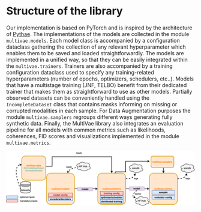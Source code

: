 # Structure of the library

Our implementation is based on PyTorch and is inspired by the architecture
of [Pythae](https://pythae.readthedocs.io/en/latest/). The implementations of the models
are collected in the module `multivae.models`. Each model class is accompanied by a configuration dataclass gathering the collection of any relevant hyperparameter which enables them to be saved and loaded straightforwardly. The models are
implemented in a unified way, so that they can be easily integrated within the `multivae.trainers`.
Trainers are also accompanied by a training configuration dataclass used
to specify any training-related hyperparameters (number of epochs, optimizers, schedulers, etc..).
Models that have a multistage training (JNF, TELBO) benefit from their dedicated trainer that makes
them as straightforward to use as other models. Partially observed datasets can be
conveniently handled using the `IncompleteDataset` class that contains masks informing on missing
or corrupted modalities in each sample. For Data Augmentation purposes the module `multivae.samplers` regroups different ways generating fully synthetic data. 
Finally, the MultiVae library also integrates an evaluation
pipeline for all models with common metrics such as likelihoods, coherences, FID scores and
visualizations implemented in the module `multivae.metrics`.

![diagram](./static/diagram2.png)
